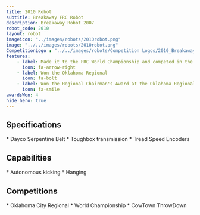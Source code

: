 ```yaml
---
title: 2010 Robot
subtitle: Breakaway FRC Robot
description: Breakaway Robot 2007
robot_code: 2010
layout: robot
imageicon: "../images/robots/2010robot.png"
image: "../../images/robots/2010robot.png"
CompetitionLogo : "../../images/robots/Competition Logos/2010_Breakaway.svg"
features:
    - label: Made it to the FRC World Championship and competed in the Archimedes Division
      icon: fa-arrow-right
    - label: Won the Oklahoma Regional
      icon: fa-bolt 
    - label: Won the Regional Chairman's Award at the Oklahoma Regional
      icon: fa-smile
awardsWon: 4
hide_hero: true
---
```


<h2>Specifications</h2>
* Dayco Serpentine Belt
* Toughbox transmission
* Tread Speed Encoders

<h2>Capabilities</h2>
* Autonomous kicking
* Hanging

<h2>Competitions</h2>
* Oklahoma City Regional
* World Championship
* CowTown ThrowDown

